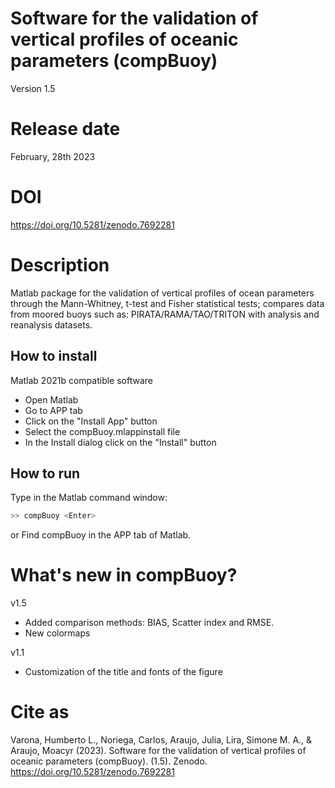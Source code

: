 # Software for the validation of vertical profiles of oceanic parameters (compBuoy)

Version 1.5

# Release date

February, 28th 2023

# DOI
https://doi.org/10.5281/zenodo.7692281

# Description

Matlab package for the validation of vertical profiles of ocean parameters through the Mann-Whitney, t-test and Fisher statistical tests; compares data from moored buoys such as: PIRATA/RAMA/TAO/TRITON with analysis and reanalysis datasets.

## How to install

Matlab 2021b compatible software

- Open Matlab
- Go to APP tab
- Click on the "Install App" button
- Select the compBuoy.mlappinstall file
- In the Install dialog click on the "Install" button

## How to run

Type in the Matlab command window:

```sh
>> compBuoy <Enter>
```
or Find compBuoy in the APP tab of Matlab.

# What's new in compBuoy?

v1.5

- Added comparison methods: BIAS, Scatter index and RMSE.
- New colormaps

v1.1

- Customization of the title and fonts of the figure

# Cite as

Varona, Humberto L., Noriega, Carlos, Araujo, Julia, Lira, Simone M. A., & Araujo, Moacyr (2023). Software for the validation of vertical profiles of oceanic parameters (compBuoy). (1.5). Zenodo. https://doi.org/10.5281/zenodo.7692281
